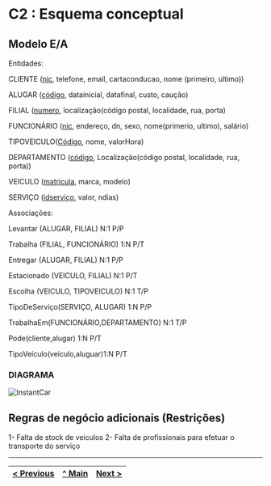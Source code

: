 # C2 : Esquema conceptual

## Modelo E/A
Entidades:

CLIENTE (<ins>nic</ins>, telefone, email, cartaconducao, nome (primeiro, ultimo))

ALUGAR (<ins>código</ins>, datainicial, datafinal, custo, caução)

FILIAL (<ins>numero</ins>, localização(código postal, localidade, rua, porta)

FUNCIONÁRIO (<ins>nic</ins>, endereço, dn, sexo, nome(primerio, ultimo), salário)

TIPOVEICULO(<ins>Código</ins>, nome, valorHora)

DEPARTAMENTO (<ins>código</ins>, Localização(código postal, localidade, rua, porta))

VEICULO (<ins>matricula</ins>, marca, modelo)

SERVIÇO (<ins>idserviço</ins>, valor, ndias)

Associações:

Levantar (ALUGAR, FILIAL) N:1 P/P

Trabalha (FILIAL, FUNCIONÁRIO) 1:N P/T

Entregar (ALUGAR, FILIAL) N:1 P/P

Estacionado (VEICULO, FILIAL) N:1 P/T

Escolha (VEICULO, TIPOVEICULO) N:1 T/P

TipoDeServiço(SERVIÇO, ALUGAR) 1:N P/P

TrabalhaEm(FUNCIONÁRIO,DEPARTAMENTO) N:1 T/P

Pode(cliente,alugar) 1:N P/T

TipoVeículo(veiculo,aluguar)1:N P/T


### DIAGRAMA 


![InstantCar](https://user-images.githubusercontent.com/96230913/174440125-1e7a643a-90ba-4ca7-9ff5-08d8f7098bee.png)





## Regras de negócio adicionais (Restrições)
1- Falta de stock de veiculos
2- Falta de profissionais para efetuar o transporte do serviço

---
[< Previous](rebd01.md) | [^ Main](https://github.com/exemploTrabalho/reportSIBD/) | [Next >](rebd03.md)
:--- | :---: | ---: 
